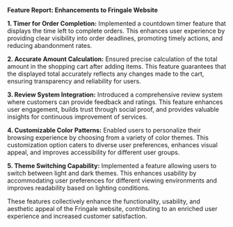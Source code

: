 **Feature Report: Enhancements to Fringale Website**

**1. Timer for Order Completion:**
Implemented a countdown timer feature that displays the time left to complete orders. This enhances user experience by providing clear visibility into order deadlines, promoting timely actions, and reducing abandonment rates.

**2. Accurate Amount Calculation:**
Ensured precise calculation of the total amount in the shopping cart after adding items. This feature guarantees that the displayed total accurately reflects any changes made to the cart, ensuring transparency and reliability for users.

**3. Review System Integration:**
Introduced a comprehensive review system where customers can provide feedback and ratings. This feature enhances user engagement, builds trust through social proof, and provides valuable insights for continuous improvement of services.

**4. Customizable Color Patterns:**
Enabled users to personalize their browsing experience by choosing from a variety of color themes. This customization option caters to diverse user preferences, enhances visual appeal, and improves accessibility for different user groups.

**5. Theme Switching Capability:**
Implemented a feature allowing users to switch between light and dark themes. This enhances usability by accommodating user preferences for different viewing environments and improves readability based on lighting conditions.

These features collectively enhance the functionality, usability, and aesthetic appeal of the Fringale website, contributing to an enriched user experience and increased customer satisfaction.